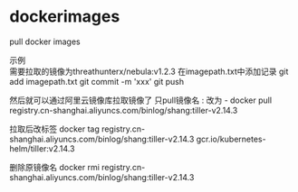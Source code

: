 # dockerimages
pull docker images

示例   
需要拉取的镜像为threathunterx/nebula:v1.2.3
在imagepath.txt中添加记录
git add imagepath.txt
git commit -m 'xxx'
git push

然后就可以通过阿里云镜像库拉取镜像了
只pull镜像名   :  改为  -
docker pull registry.cn-shanghai.aliyuncs.com/binlog/shang:tiller-v2.14.3

拉取后改标签
docker tag registry.cn-shanghai.aliyuncs.com/binlog/shang:tiller-v2.14.3 gcr.io/kubernetes-helm/tiller:v2.14.3

删除原镜像名
docker rmi registry.cn-shanghai.aliyuncs.com/binlog/shang:tiller-v2.14.3



 

